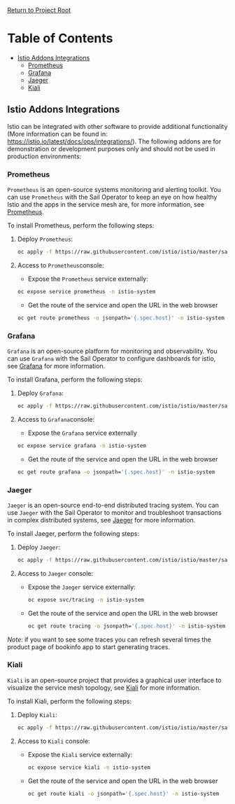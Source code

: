 [Return to Project Root](../README.md)

# Table of Contents

- [Istio Addons Integrations](#istio-addons-integrations)
  - [Prometheus](#prometheus)
  - [Grafana](#grafana)
  - [Jaeger](#jaeger)
  - [Kiali](#kiali)

## Istio Addons Integrations

Istio can be integrated with other software to provide additional functionality 
(More information can be found in: https://istio.io/latest/docs/ops/integrations/). 
The following addons are for demonstration or development purposes only and 
should not be used in production environments:


### Prometheus

`Prometheus` is an open-source systems monitoring and alerting toolkit. You can 
use `Prometheus` with the Sail Operator to keep an eye on how healthy Istio and 
the apps in the service mesh are, for more information, see [Prometheus](https://istio.io/latest/docs/ops/integrations/prometheus/). 

To install Prometheus, perform the following steps:

1. Deploy `Prometheus`:

    ```sh
    oc apply -f https://raw.githubusercontent.com/istio/istio/master/samples/addons/prometheus.yaml
    ```
2. Access to `Prometheus`console:

    * Expose the `Prometheus` service externally:
    
    ```sh
    oc expose service prometheus -n istio-system
    ```
    * Get the route of the service and open the URL in the web browser
    
    ```sh
    oc get route prometheus -o jsonpath='{.spec.host}' -n istio-system
    ```


### Grafana

`Grafana` is an open-source platform for monitoring and observability. You can 
use `Grafana` with the Sail Operator to configure dashboards for istio, see 
[Grafana](https://istio.io/latest/docs/ops/integrations/grafana/) for more information. 

To install Grafana, perform the following steps:

1. Deploy `Grafana`:
    
    ```sh
    oc apply -f https://raw.githubusercontent.com/istio/istio/master/samples/addons/grafana.yaml
    ```

2. Access to `Grafana`console:

    * Expose the `Grafana` service externally
    
    ```sh
    oc expose service grafana -n istio-system
    ```
    * Get the route of the service and open the URL in the web browser
    
    ```sh
    oc get route grafana -o jsonpath='{.spec.host}' -n istio-system
    ```


### Jaeger

`Jaeger` is an open-source end-to-end distributed tracing system. You can use 
`Jaeger` with the Sail Operator to monitor and troubleshoot transactions in 
complex distributed systems, see [Jaeger](https://istio.io/latest/docs/ops/integrations/jaeger/) for more information. 

To install Jaeger, perform the following steps:

1. Deploy `Jaeger`:
    
    ```sh
    oc apply -f https://raw.githubusercontent.com/istio/istio/master/samples/addons/jaeger.yaml
    ```
2. Access to `Jaeger` console:

    * Expose the `Jaeger` service externally:

        ```sh
        oc expose svc/tracing -n istio-system
        ```

    * Get the route of the service and open the URL in the web browser

        ```sh
        oc get route tracing -o jsonpath='{.spec.host}' -n istio-system
        ```
*Note*: if you want to see some traces you can refresh several times the product 
page of bookinfo app to start generating traces.


### Kiali

`Kiali` is an open-source project that provides a graphical user interface to 
visualize the service mesh topology, see [Kiali](https://istio.io/latest/docs/ops/integrations/kiali/) for more information. 

To install Kiali, perform the following steps:

1. Deploy `Kiali`:
    
    ```sh
    oc apply -f https://raw.githubusercontent.com/istio/istio/master/samples/addons/kiali.yaml
    ```

2. Access to `Kiali` console:

    * Expose the `Kiali` service externally:

        ```sh
        oc expose service kiali -n istio-system
        ```

    * Get the route of the service and open the URL in the web browser

        ```sh
        oc get route kiali -o jsonpath='{.spec.host}' -n istio-system
        ```
